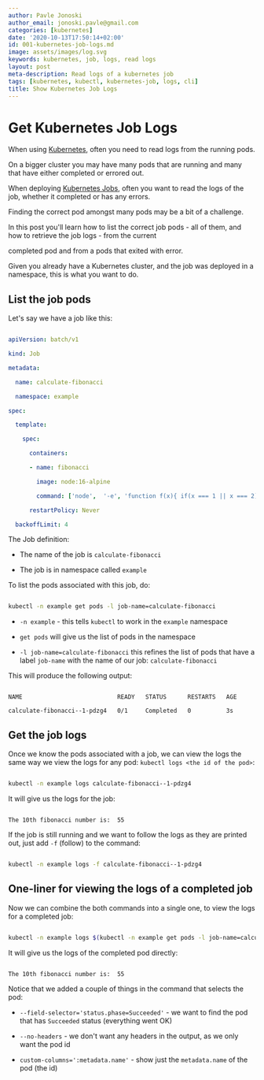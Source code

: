 ```yaml
---
author: Pavle Jonoski
author_email: jonoski.pavle@gmail.com
categories: [kubernetes]
date: '2020-10-13T17:50:14+02:00'
id: 001-kubernetes-job-logs.md
image: assets/images/log.svg
keywords: kubernetes, job, logs, read logs
layout: post
meta-description: Read logs of a kubernetes job
tags: [kubernetes, kubectl, kubernetes-job, logs, cli]
title: Show Kubernetes Job Logs
---
```




# Get Kubernetes Job Logs



When using [Kubernetes](https://kubernetes.io/), often you need to read logs from the running pods.

On a bigger cluster you may have many pods that are running and many that have either completed or errored out.

When deploying [Kubernetes Jobs](https://kubernetes.io/docs/concepts/workloads/controllers/job/), often you want to read the logs of the job, whether it completed or has any errors.

Finding the correct pod amongst many pods may be a bit of a challenge.



In this post you'll learn how to list the correct job pods - all of them, and how to retrieve the job logs - from the current 

completed pod and from a pods that exited with error.



Given you already have a Kubernetes cluster, and the job was deployed in a namespace, this is what you want to do.



## List the job pods

Let's say we have a job like this:



```yaml

apiVersion: batch/v1

kind: Job

metadata:

  name: calculate-fibonacci

  namespace: example

spec:

  template:

    spec:

      containers:

      - name: fibonacci

        image: node:16-alpine

        command: ['node',  '-e', 'function f(x){ if(x === 1 || x === 2) return 1; return f(x-1)+f(x-2);} console.log("The 10th fibonacci number is: ", f(10));']

      restartPolicy: Never

  backoffLimit: 4

```



The Job definition:

 * The name of the job is `calculate-fibonacci`

 * The job is in namespace called `example`





To list the pods associated with this job, do:



```bash

kubectl -n example get pods -l job-name=calculate-fibonacci

```



* `-n example` - this tells `kubectl` to work in the `example` namespace

* `get pods` will give us the list of pods in the namespace

* `-l job-name=calculate-fibonacci` this refines the list of pods that have a label `job-name` with the name of our job: `calculate-fibonacci`



This will produce the following output:

```

NAME                           READY   STATUS      RESTARTS   AGE

calculate-fibonacci--1-pdzg4   0/1     Completed   0          3s

```



## Get the job logs



Once we know the pods associated with a job, we can view the logs the same way we view the logs for any pod: `kubectl logs <the id of the pod>`:



```bash

kubectl -n example logs calculate-fibonacci--1-pdzg4

```



It will give us the logs for the job:



```

The 10th fibonacci number is:  55

```



If the job is still running and we want to follow the logs as they are printed out, just add `-f` (follow) to the command:



```bash

kubectl -n example logs -f calculate-fibonacci--1-pdzg4

```

## One-liner for viewing the logs of a completed job



Now we can combine the both commands into a single one, to view the logs for a completed job:



```bash

kubectl -n example logs $(kubectl -n example get pods -l job-name=calculate-fibonacci --field-selector='status.phase=Succeeded' --no-headers -o custom-columns=':metadata.name')

```



It will give us the logs of the completed pod directly:



```

The 10th fibonacci number is:  55

```



Notice that we added a couple of things in the command that selects the pod:

* `--field-selector='status.phase=Succeeded'` - we want to find the pod that has `Succeeded` status (everything went OK)

* `--no-headers` - we don't want any headers in the output, as we only want the pod id

* `custom-columns=':metadata.name'` - show just the `metadata.name` of the pod (the id)
